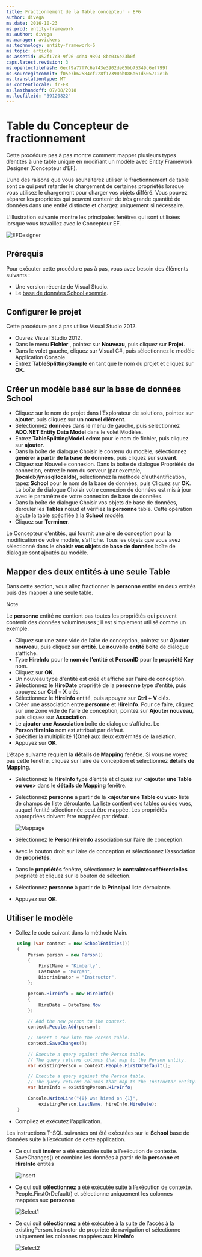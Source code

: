 ```yaml
---
title: Fractionnement de la Table concepteur - EF6
author: divega
ms.date: 2016-10-23
ms.prod: entity-framework
ms.author: divega
ms.manager: avickers
ms.technology: entity-framework-6
ms.topic: article
ms.assetid: 452f17c3-9f26-4de4-9894-8bc036e23b0f
caps.latest.revision: 3
ms.openlocfilehash: 6ecf9a77f7c6a743e3902de65bb75349c6ef799f
ms.sourcegitcommit: f05e7b62584cf228f17390bb086a61d505712e1b
ms.translationtype: MT
ms.contentlocale: fr-FR
ms.lasthandoff: 07/08/2018
ms.locfileid: "39120822"
---
```

# <a name="designer-table-splitting"></a>Table du Concepteur de fractionnement
Cette procédure pas à pas montre comment mapper plusieurs types d’entités à une table unique en modifiant un modèle avec Entity Framework Designer (Concepteur d’EF).

L’une des raisons que vous souhaiterez utiliser le fractionnement de table sont ce qui peut retarder le chargement de certaines propriétés lorsque vous utilisez le chargement pour charger vos objets différé. Vous pouvez séparer les propriétés qui peuvent contenir de très grande quantité de données dans une entité distincte et chargez uniquement si nécessaire.

L’illustration suivante montre les principales fenêtres qui sont utilisées lorsque vous travaillez avec le Concepteur EF.

![EFDesigner](~/ef6/media/efdesigner.png)

## <a name="prerequisites"></a>Prérequis

Pour exécuter cette procédure pas à pas, vous avez besoin des éléments suivants :

- Une version récente de Visual Studio.
- Le [base de données School exemple](~/ef6/resources/school-database.md).

## <a name="set-up-the-project"></a>Configurer le projet

Cette procédure pas à pas utilise Visual Studio 2012.

-   Ouvrez Visual Studio 2012.
-   Dans le menu **Fichier** , pointez sur **Nouveau**, puis cliquez sur **Projet**.
-   Dans le volet gauche, cliquez sur Visual C\#, puis sélectionnez le modèle Application Console.
-   Entrez **TableSplittingSample** en tant que le nom du projet et cliquez sur **OK**.

## <a name="create-a-model-based-on-the-school-database"></a>Créer un modèle basé sur la base de données School

-   Cliquez sur le nom de projet dans l’Explorateur de solutions, pointez sur **ajouter**, puis cliquez sur **un nouvel élément**.
-   Sélectionnez **données** dans le menu de gauche, puis sélectionnez **ADO.NET Entity Data Model** dans le volet Modèles.
-   Entrez **TableSplittingModel.edmx** pour le nom de fichier, puis cliquez sur **ajouter**.
-   Dans la boîte de dialogue Choisir le contenu du modèle, sélectionnez **générer à partir de la base de données**, puis cliquez sur **suivant.**
-   Cliquez sur Nouvelle connexion. Dans la boîte de dialogue Propriétés de connexion, entrez le nom du serveur (par exemple, **(localdb)\\mssqllocaldb**), sélectionnez la méthode d’authentification, tapez **School** pour le nom de la base de données, puis Cliquez sur **OK**.
    La boîte de dialogue Choisir votre connexion de données est mis à jour avec le paramètre de votre connexion de base de données.
-   Dans la boîte de dialogue Choisir vos objets de base de données, dérouler les **Tables** nœud et vérifiez la **personne** table. Cette opération ajoute la table spécifiée à la **School** modèle.
-   Cliquez sur **Terminer**.

Le Concepteur d’entités, qui fournit une aire de conception pour la modification de votre modèle, s’affiche. Tous les objets que vous avez sélectionné dans le **choisir vos objets de base de données** boîte de dialogue sont ajoutés au modèle.

## <a name="map-two-entities-to-a-single-table"></a>Mapper des deux entités à une seule Table

Dans cette section, vous allez fractionner la **personne** entité en deux entités puis des mapper à une seule table.

> [!NOTE]
> Le **personne** entité ne contient pas toutes les propriétés qui peuvent contenir des données volumineuses ; il est simplement utilisé comme un exemple.

-   Cliquez sur une zone vide de l’aire de conception, pointez sur **Ajouter nouveau**, puis cliquez sur **entité**.
    Le **nouvelle entité** boîte de dialogue s’affiche.
-   Type **HireInfo** pour le **nom de l’entité** et **PersonID** pour le **propriété Key** nom.
-   Cliquez sur **OK**.
-   Un nouveau type d'entité est créé et affiché sur l'aire de conception.
-   Sélectionnez le **HireDate** propriété de la **personne** type d’entité, puis appuyez sur **Ctrl + X** clés.
-   Sélectionnez le **HireInfo** entité, puis appuyez sur **Ctrl + V** clés.
-   Créer une association entre **personne** et **HireInfo**. Pour ce faire, cliquez sur une zone vide de l’aire de conception, pointez sur **Ajouter nouveau**, puis cliquez sur **Association**.
-   Le **ajouter une Association** boîte de dialogue s’affiche. Le **PersonHireInfo** nom est attribué par défaut.
-   Spécifier la multiplicité **1(One)** aux deux extrémités de la relation.
-   Appuyez sur **OK**.

L’étape suivante requiert la **détails de Mapping** fenêtre. Si vous ne voyez pas cette fenêtre, cliquez sur l’aire de conception et sélectionnez **détails de Mapping**.

-   Sélectionnez le **HireInfo** type d’entité et cliquez sur **&lt;ajouter une Table ou vue&gt;** dans le **détails de Mapping** fenêtre.
-   Sélectionnez **personne** à partir de la **&lt;ajouter une Table ou vue&gt;** liste de champs de liste déroulante. La liste contient des tables ou des vues, auquel l’entité sélectionnée peut être mappée.
    Les propriétés appropriées doivent être mappées par défaut.

    ![Mappage](~/ef6/media/mapping.png)

-   Sélectionnez le **PersonHireInfo** association sur l’aire de conception.
-   Avec le bouton droit sur l’aire de conception et sélectionnez l’association de **propriétés**.
-   Dans le **propriétés** fenêtre, sélectionnez le **contraintes référentielles** propriété et cliquez sur le bouton de sélection.
-   Sélectionnez **personne** à partir de la **Principal** liste déroulante.
-   Appuyez sur **OK**.

 

## <a name="use-the-model"></a>Utiliser le modèle

-   Collez le code suivant dans la méthode Main.

``` csharp
    using (var context = new SchoolEntities())
    {
        Person person = new Person()
        {
            FirstName = "Kimberly",
            LastName = "Morgan",
            Discriminator = "Instructor",
        };

        person.HireInfo = new HireInfo()
        {
            HireDate = DateTime.Now
        };

        // Add the new person to the context.
        context.People.Add(person);

        // Insert a row into the Person table.  
        context.SaveChanges();

        // Execute a query against the Person table.
        // The query returns columns that map to the Person entity.
        var existingPerson = context.People.FirstOrDefault();

        // Execute a query against the Person table.
        // The query returns columns that map to the Instructor entity.
        var hireInfo = existingPerson.HireInfo;

        Console.WriteLine("{0} was hired on {1}",
            existingPerson.LastName, hireInfo.HireDate);
    }
```
-   Compilez et exécutez l'application.

Les instructions T-SQL suivantes ont été exécutées sur le **School** base de données suite à l’exécution de cette application. 

-   Ce qui suit **insérer** a été exécutée suite à l’exécution de contexte. SaveChanges() et combine les données à partir de la **personne** et **HireInfo** entités

    ![Insert](~/ef6/media/insert.png)

-   Ce qui suit **sélectionnez** a été exécutée suite à l’exécution de contexte. People.FirstOrDefault() et sélectionne uniquement les colonnes mappées aux **personne**

    ![Select1](~/ef6/media/select1.png)

-   Ce qui suit **sélectionnez** a été exécutée à la suite de l’accès à la existingPerson.Instructor de propriété de navigation et sélectionne uniquement les colonnes mappées aux **HireInfo**

    ![Select2](~/ef6/media/select2.png)
